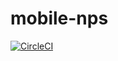 # mobile-nps
[![CircleCI](https://circleci.com/gh/alexandrejuk/mobile-nps.svg?style=svg)](https://circleci.com/gh/alexandrejuk/mobile-nps)